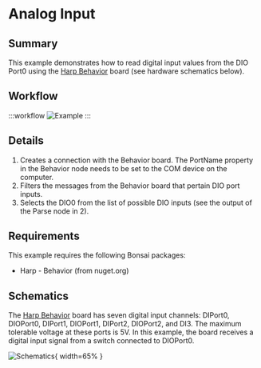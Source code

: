 # Analog Input

## Summary
This example demonstrates how to read digital input values from the DIO Port0 using the [Harp Behavior](https://harp-tech.org/api/Harp.Behavior.html) board (see hardware schematics below).

## Workflow

:::workflow
![Example](~/workflows/HarpExamples/BehaviorBoard/DIOInput/DIOInput.bonsai)
:::

## Details
1. Creates a connection with the Behavior board. The PortName property in the Behavior node needs to be set to the COM device on the computer. 
2. Filters the messages from the Behavior board that pertain DIO port inputs.
3. Selects the DIO0 from the list of possible DIO inputs (see the output of the Parse node in 2).

## Requirements
This example requires the following Bonsai packages:
- Harp - Behavior (from nuget.org)

## Schematics
The [Harp Behavior](https://harp-tech.org/api/Harp.Behavior.html) board has seven digital input channels:  DIPort0, DIOPort0, DIPort1, DIOPort1, DIPort2, DIOPort2, and DI3. The maximum tolerable voltage at these ports is 5V. In this example, the board receives a digital input signal from a switch connected to DIOPort0.

![Schematics](./DIOInput.png){ width=65% }

